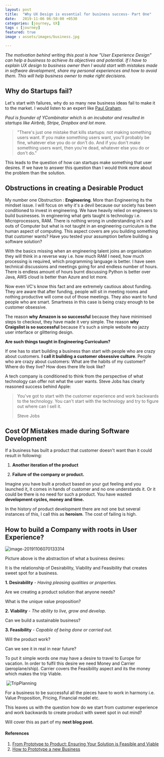 ```yaml
---
layout: post
title:  "Why UX Design is essential for business success- Part One"
date:   2019-11-06 06:50:00 +0530
categories: [journey, UX]
tags : [journey]
featured: true
image : assets/images/business.jpg

---
```


*The motivation behind writing this post is how "User Experience Design" can help a business to achieve its objectives and potential.  If I have to explain UX design to business owner then I would start with mistakes made in software development, share my personal experiences and how to avoid them. This will help business owner to make right decisions.*


## Why do Startups fail?

Let's start with failures, why do so many new business ideas fail to make it to the market.  I would listen to an expert like [Paul Graham](http://www.paulgraham.com).

*Paul is founder of YCombinator which is an incubator and resulted in startups like Airbnb, Stripe, Dropbox and lot more.* 

> "There's just one mistake that kills startups: not making something users want. If you make something users want, you'll probably be fine, whatever else you do or don't do. And if you don't make something users want, then you're dead, whatever else you do or don't do."
>

This leads to the question of how can startups make something that user desires. If we have to answer this question than I would think more about the problem than the solution. 

## Obstructions in creating a Desirable Product

My number one Obstruction : **Engineering**. More than Engineering its the mindset issue.  I will focus on why it's a devil because our society has been conditioned to invest in engineering.  We have heavily relied on engineers to build businesses. In engineering what gets taught is technology i.e. Microprocessors, RAM. There is nothing wrong in understanding in's and outs of Computer but what is not taught in an engineering curriculum is the human aspect of computing. This aspect covers are you building something that customer wants? Have you tested your assumption before building a software solution?

With the basics missing when an engineering talent joins an organisation they will think in a reverse way i.e. how much RAM I need, how much processing is required, which programming language is better. I have seen technical discussions and meetings going for and endless number of hours.  There is endless amount of hours burnt discussing Python is better over Java, AWS cloud is better than Azure and lot more. 

Now even VC's know this fact and are extremely cautious about funding. They are aware that after funding, people will sit in meeting rooms and nothing productive will come out of those meetings.  They also want to fund people who are smart.  Smartness in this case is being crazy enough to be customer obsessive. 

The reason **why Amazon is so successful** because they have minimised steps to checkout, they have made it very simple.  The reason **why Craigslist is so successful** because it's such a simple website no jazzy user interface or glittering design. 

**Are such things taught in Engineering Curriculum?**

If one has to start building a business than start with people who are crazy about customers. **I call it building a customer obsessive culture**.  People who are crazy about customers:  What are the habits of my customer? Where do they live? How does there life look like? 

A tech company is conditioned to think from the perspective of what technology can offer not what the user wants. Steve Jobs has clearly reasoned success behind Apple:

> You've got to start with the customer experience and work backwards to the technology. You can't start with the technology and try to figure out where can I sell it.
>
> Steve Jobs
>

## Cost Of Mistakes made during Software Development

If a business has built a product that customer doesn't want than it could result in following:

1. **Another iteration of the product**

2. **Failure of the company or product.**

Imagine you have built a product based on your gut feeling and you launched it, it comes in hands of customer and no one understands it. Or it could be there is no need for such a product.  You have wasted **development cycles, money and time.**

In the history of product development there are not one but several instances of this, I call this as **heroism**.  The cost of failing is high. 

## How to build a Company with roots in User Experience?

![image-20191106070133314](../assets/images/business.jpg)


Picture above is the abstraction of what a business desires:

It is the relationship of Desirability, Viability and Feasibility that creates sweet spot for a business. 

**1. Desirability** - *Having pleasing qualities or properties.*

   Are we creating a product solution that anyone needs? 

   What is the unique value proposition?

**2. Viability** - *The ability to live, grow and develop.*

   Can we build a sustainable business?

**3. Feasibility** - *Capable of being done or carried out.*

   Will the product work?

   Can we see it in real in near future?  

To put it simple words one may have a desire to travel to Europe for vacation.  In order to fulfil this desire we need Money and Carrier (aeroplane/ship).  Carrier covers the Feasibility aspect and its the money which makes the trip Viable.

​     ![TripPlanning](../assets/images/tripplanning.png)

For a business to be successful all the pieces have to work in harmony i.e. Value Proposition, Pricing, Financial model  etc.  

This leaves us with the question how do we start from customer experience and work backwards to create product with sweet spot in out mind?

Will cover this as part of my **next blog post.** 

#### References

1. [From Prototype to Product: Ensuring Your Solution is Feasible and Viable](https://www.interaction-design.org/literature/article/from-prototype-to-product-ensuring-your-solution-is-feasible-and-viable)
2. [How to Prototype a new Business](https://www.ideou.com/blogs/inspiration/how-to-prototype-a-new-business)

